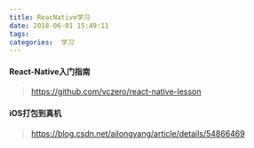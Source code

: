 ```yaml
---
title: ReacNative学习
date: 2018-06-01 15:49:11
tags:
categories:  学习
---
```


####  React-Native入门指南
> https://github.com/vczero/react-native-lesson

####  iOS打包到真机
> https://blog.csdn.net/ailongyang/article/details/54866469

